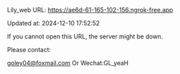 Lily_web URL: https://ae6d-61-165-102-156.ngrok-free.app

Updated at: 2024-12-10 17:52:52

If you cannot open this URL, the server might be down.

Please contact: 

goley04@foxmail.com Or Wechat:GL_yeaH